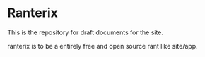 
# Ranterix

This is the repository for draft documents for the site.

ranterix is to be a entirely free and open source rant like site/app.
